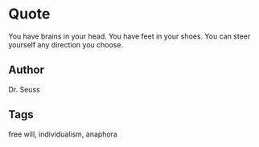 # Quote

You have brains in your head. You have feet in your shoes. You can steer yourself any direction you choose.

## Author

Dr. Seuss

## Tags

free will, individualism, anaphora
